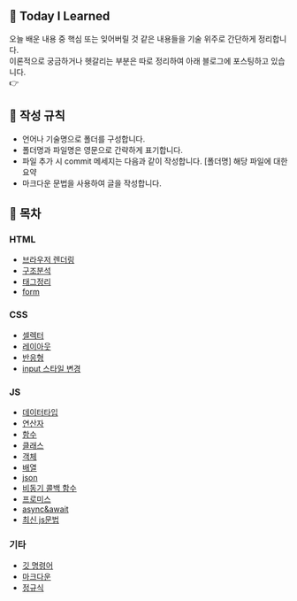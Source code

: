 ## 🌱 Today I Learned
오늘 배운 내용 중 핵심 또는 잊어버릴 것 같은 내용들을 기술 위주로 간단하게 정리합니다.  
이론적으로 궁금하거나 헷갈리는 부분은 따로 정리하여 아래 블로그에 포스팅하고 있습니다.  
👉


## 📃 작성 규칙
- 언어나 기술명으로 폴더를 구성합니다.
- 폴더명과 파일명은 영문으로 간략하게 표기합니다.
- 파일 추가 시 commit 메세지는 다음과 같이 작성합니다. [폴더명] 해당 파일에 대한 요약
- 마크다운 문법을 사용하여 글을 작성합니다.

## 📌 목차

### HTML
- [브라우저 렌더링]()
- [구조분석]()
- [태그정리]()
- [form]()

### CSS
- [셀렉터]()
- [레이아웃]()
- [반응형]()
- [input 스타일 변경]()

### JS
- [데이터타입](https://github.com/014ee/TIL/tree/main/javascript)
- [연산자](https://github.com/014ee/TIL/tree/main/javascript)
- [함수](https://github.com/014ee/TIL/tree/main/javascript)
- [클래스](https://github.com/014ee/TIL/tree/main/javascript)
- [객체](https://github.com/014ee/TIL/tree/main/javascript)
- [배열](https://github.com/014ee/TIL/tree/main/javascript)
- [json](https://github.com/014ee/TIL/tree/main/javascript)
- [비동기 콜백 함수](https://github.com/014ee/TIL/tree/main/javascript)
- [프로미스](https://github.com/014ee/TIL/tree/main/javascript)
- [async&await](https://github.com/014ee/TIL/tree/main/javascript)
- [최신 js문법](https://github.com/014ee/TIL/tree/main/javascript)

### 기타
- [깃 명령어](https://github.com/014ee/TIL/blob/main/git/git-guide.md)
- [마크다운](https://github.com/014ee/TIL/tree/main/git)
- [정규식](https://github.com/014ee/TIL/tree/main/regexp)
